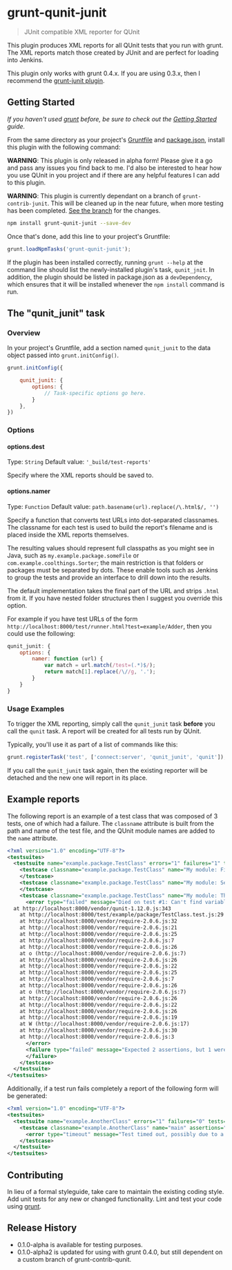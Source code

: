 # grunt-qunit-junit

> JUnit compatible XML reporter for QUnit

This plugin produces XML reports for all QUnit tests that you run with grunt. The XML reports match those created by JUnit and are perfect for loading into Jenkins.

This plugin only works with grunt 0.4.x. If you are using 0.3.x, then I recommend the [grunt-junit plugin](https://github.com/johnbender/grunt-junit).


## Getting Started
_If you haven't used [grunt][] before, be sure to check out the [Getting Started][] guide._

From the same directory as your project's [Gruntfile][Getting Started] and [package.json][], install this plugin with the following command:

**WARNING**: This plugin is only released in alpha form! Please give it a go and pass any issues you find back to me. I'd also be interested to hear how you use QUnit in you project and if there are any helpful features I can add to this plugin.

**WARNING**: This plugin is currently dependant on a branch of `grunt-contrib-junit`. This will be cleaned up in the near future, when more testing has been completed. [See the branch](https://github.com/sbrandwoo/grunt-contrib-qunit/tree/fail-events) for the changes.

```bash
npm install grunt-qunit-junit --save-dev
```

Once that's done, add this line to your project's Gruntfile:

```js
grunt.loadNpmTasks('grunt-qunit-junit');
```

If the plugin has been installed correctly, running `grunt --help` at the command line should list the newly-installed plugin's task, `qunit_jnit`. In addition, the plugin should be listed in package.json as a `devDependency`, which ensures that it will be installed whenever the `npm install` command is run.

[grunt]: http://gruntjs.com/
[Getting Started]: https://github.com/gruntjs/grunt/blob/devel/docs/getting_started.md
[package.json]: https://npmjs.org/doc/json.html

## The "qunit_junit" task

### Overview
In your project's Gruntfile, add a section named `qunit_junit` to the data object passed into `grunt.initConfig()`.

```js
grunt.initConfig({

    qunit_junit: {
        options: {
            // Task-specific options go here.
        }
    },
})
```

### Options

#### options.dest
Type: `String`
Default value: `'_build/test-reports'`

Specify where the XML reports should be saved to.

#### options.namer
Type: `Function`
Default value: `path.basename(url).replace(/\.html$/, '')`

Specify a function that converts test URLs into dot-separated classnames. The classname for each test is used to build the report's filename and is placed inside the XML reports themselves.

The resulting values should represent full classpaths as you might see in Java, such as `my.example.package.someFile` or `com.example.coolthings.Sorter`; the main restriction is that folders or packages must be separated by dots. These enable tools such as Jenkins to group the tests and provide an interface to drill down into the results.

The default implementation takes the final part of the URL and strips `.html` from it. If you have nested folder structures then I suggest you override this option.

For example if you have test URLs of the form `http://localhost:8000/test/runner.html?test=example/Adder`, then you could use the following:

```js
qunit_junit: {
    options: {
        namer: function (url) {
            var match = url.match(/test=(.*)$/);
            return match[1].replace(/\//g, '.');
        }
    }
}
```

### Usage Examples

To trigger the XML reporting, simply call the `qunit_junit` task **before** you call the `qunit` task. A report will be created for all tests run by QUnit.

Typically, you'll use it as part of a list of commands like this:

```js
grunt.registerTask('test', ['connect:server', 'qunit_junit', 'qunit']);
```

If you call the `qunit_junit` task again, then the existing reporter will be detached and the new one will report in its place.

## Example reports

The following report is an example of a test class that was composed of 3 tests, one of which had a failure. The `classname` attribute is built from the path and name of the test file, and the QUnit module names are added to the `name` attribute.

```xml
<?xml version="1.0" encoding="UTF-8"?>
<testsuites>
  <testsuite name="example.package.TestClass" errors="1" failures="1" tests="3">
    <testcase classname="example.package.TestClass" name="My module: First test" assertions="1">
    </testcase>
    <testcase classname="example.package.TestClass" name="My module: Second test" assertions="2">
    </testcase>
    <testcase classname="example.package.TestClass" name="My module: Third test" assertions="2">
      <error type="failed" message="Died on test #1: Can't find variable: other">
  at http://localhost:8000/vendor/qunit-1.12.0.js:343
    at http://localhost:8000/test/example/package/TestClass.test.js:29
    at http://localhost:8000/vendor/require-2.0.6.js:32
    at http://localhost:8000/vendor/require-2.0.6.js:21
    at http://localhost:8000/vendor/require-2.0.6.js:25
    at http://localhost:8000/vendor/require-2.0.6.js:7
    at http://localhost:8000/vendor/require-2.0.6.js:26
    at o (http://localhost:8000/vendor/require-2.0.6.js:7)
    at http://localhost:8000/vendor/require-2.0.6.js:26
    at http://localhost:8000/vendor/require-2.0.6.js:22
    at http://localhost:8000/vendor/require-2.0.6.js:25
    at http://localhost:8000/vendor/require-2.0.6.js:7
    at http://localhost:8000/vendor/require-2.0.6.js:26
    at o (http://localhost:8000/vendor/require-2.0.6.js:7)
    at http://localhost:8000/vendor/require-2.0.6.js:26
    at http://localhost:8000/vendor/require-2.0.6.js:22
    at http://localhost:8000/vendor/require-2.0.6.js:26
    at http://localhost:8000/vendor/require-2.0.6.js:19
    at W (http://localhost:8000/vendor/require-2.0.6.js:17)
    at http://localhost:8000/vendor/require-2.0.6.js:30
    at http://localhost:8000/vendor/require-2.0.6.js:3
      </error>
      <failure type="failed" message="Expected 2 assertions, but 1 were run">
      </failure>
    </testcase>
  </testsuite>
</testsuites>
```

Additionally, if a test run fails completely a report of the following form will be generated:

```xml
<?xml version="1.0" encoding="UTF-8"?>
<testsuites>
  <testsuite name="example.AnotherClass" errors="1" failures="0" tests="1">
    <testcase classname="example.AnotherClass" name="main" assertions="1">
      <error type="timeout" message="Test timed out, possibly due to a missing QUnit.start() call."></error>
    </testcase>
  </testsuite>
</testsuites>
```

## Contributing
In lieu of a formal styleguide, take care to maintain the existing coding style. Add unit tests for any new or changed functionality. Lint and test your code using [grunt][].

## Release History
* 0.1.0-alpha is available for testing purposes.
* 0.1.0-alpha2 is updated for using with grunt 0.4.0, but still dependent on a custom branch of grunt-contrib-qunit.
